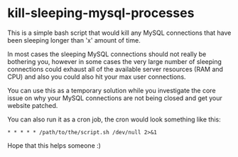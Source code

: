# kill-sleeping-mysql-processes
This is a simple bash script that would kill any MySQL connections that have been sleeping longer than 'x' amount of time.

In most cases the sleeping MySQL connections should not really be bothering you, however in some cases the very large number of sleeping connections could exhaust all of the available server resources (RAM and CPU) and also you could also hit your max user connections.

You can use this as a temporary solution while you investigate the core issue on why your MySQL connections are not being closed and get your website patched.

You can also run it as a cron job, the cron would look something like this:

    * * * * * /path/to/the/script.sh /dev/null 2>&1

Hope that this helps someone :)
